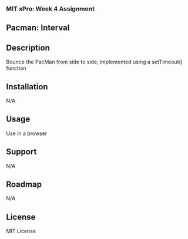 ### MIT xPro: Week 4 Assignment

## Pacman: Interval

## Description
Bounce the PacMan from side to side, implemented using a setTimeout() function

## Installation
N/A

## Usage
Use in a browser

## Support
N/A

## Roadmap
N/A

## License
MIT License